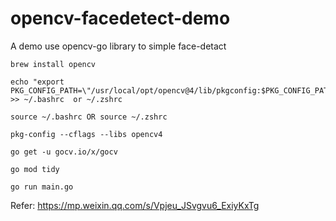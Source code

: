 # opencv-facedetect-demo

A demo use opencv-go library to simple face-detact

```
brew install opencv

echo "export PKG_CONFIG_PATH=\"/usr/local/opt/opencv@4/lib/pkgconfig:$PKG_CONFIG_PATH\"" >> ~/.bashrc  or ~/.zshrc

source ~/.bashrc OR source ~/.zshrc

pkg-config --cflags --libs opencv4

go get -u gocv.io/x/gocv

go mod tidy

go run main.go

```





Refer: 
https://mp.weixin.qq.com/s/Vpjeu_JSvgvu6_ExiyKxTg
